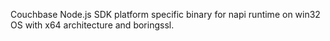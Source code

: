 Couchbase Node.js SDK platform specific binary for napi runtime on win32 OS with x64 architecture and boringssl.